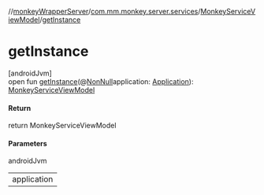 //[monkeyWrapperServer](../../../index.md)/[com.mm.monkey.server.services](../index.md)/[MonkeyServiceViewModel](index.md)/[getInstance](get-instance.md)

# getInstance

[androidJvm]\
open fun [getInstance](get-instance.md)(@[NonNull](https://developer.android.com/reference/kotlin/androidx/annotation/NonNull.html)application: [Application](https://developer.android.com/reference/kotlin/android/app/Application.html)): [MonkeyServiceViewModel](index.md)

#### Return

return MonkeyServiceViewModel

#### Parameters

androidJvm

| |
|---|
| application |